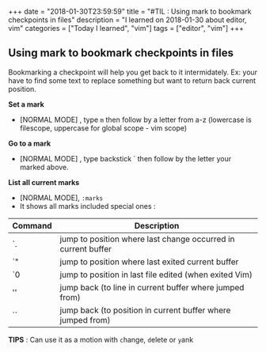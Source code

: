 +++
date = "2018-01-30T23:59:59"
title = "#TIL : Using mark to bookmark checkpoints in files"
description = "I learned on 2018-01-30 about editor, vim"
categories = ["Today I learned", "vim"]
tags = ["editor", "vim"]
+++



## Using mark to bookmark checkpoints in files

Bookmarking a checkpoint will help you get back to it intermidately. Ex: your have to find some text to replace something but want to return back current position. 

**Set a mark**
- [NORMAL MODE] , type `m` then follow by a letter from a-z (lowercase is filescope, uppercase for global scope - vim scope)

**Go to a mark**
- [NORMAL MODE] , type backstick ` then follow by the letter your marked above.

**List all current marks**
- [NORMAL MODE], `:marks`
- It shows all marks included special ones :

| Command | Description |
| ------- | ----------- |
| `. | jump to position where last change occurred in current buffer |
| `" | jump to position where last exited current buffer |
| `0 | jump to position in last file edited (when exited Vim) |
| '' | jump back (to line in current buffer where jumped from) |
| `` | jump back (to position in current buffer where jumped from) |

**TIPS** : Can use it as a motion with `c`hange, `d`elete or `y`ank
